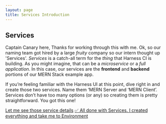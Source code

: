 ```yaml
---
layout: page
title: Services Introduction
---
```


## Services
Captain Canary here, Thanks for working through this with me. Ok, so our naming team got hired by a large *fruity* company so our intern thought up 'Services'. *Services* is a catch-all term for the *thing* that Harness CI is building. As you might imagine, that can be a *microservice* or a *full application*. In this case, our services are the **frontend** and **backend** portions of our MERN Stack example app. 

If you’re feeling familiar with the Harness UI at this point, dive right in and create those two services. Name them ‘MERN Server and ‘MERN Client’. Services don’t have too many options (or any) so creating them is pretty straightforward. You got this one!

<a class="btn btn-primary" href="Connectors/connectorDetails">Let me see those service details</a>
<a class="btn btn-primary" href="Environments/environmentsIntroduction">✅ All done with Services. I created everything and take me to Environment</a>
